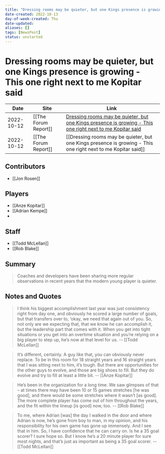 ```yaml
---
title: "Dressing rooms may be quieter, but one Kings presence is growing -  This one right next to me Kopitar said"
date-created: 2022-10-13
day-of-week-created: Thu
date-updated: 
aliases: []
tags: [NewsPost]
status: unstarted
---
```


# Dressing rooms may be quieter, but one Kings presence is growing -  This one right next to me Kopitar said

Date | Site | Link
---|---|---
2022-10-12 | [[The Forum Report]] | [Dressing rooms may be quieter, but one Kings presence is growing -  This one right next to me Kopitar said](https://theforumreport.com/dressing-rooms-may-be-quieter-but-one-kings-presence-is-growing-this-one-right-next-to-me-kopitar-said/)
2022-10-12 | [[The Forum Report]] | [[Dressing rooms may be quieter, but one Kings presence is growing -  This one right next to me Kopitar said]]

## Contributors
- [[Jon Rosen]]


## Players
- [[Anze Kopitar]]
- [[Adrian Kempe]]
- 


## Staff
- [[Todd McLellan]]
- [[Rob Blake]]


## Summary
> Coaches and developers have been sharing more regular observations in recent years that the modern young player is quieter.


## Notes and Quotes
> I think his biggest accomplishment last year was just consistency right from day one, and obviously he scored a large number of goals, but that transfers over to, ‘okay, we need that again out of you. So, not only are we expecting that, that we know he can accomplish it, but the leadership part that comes with it. When you get into tight situations or you get into an overtime situation and you’re relying on a big player to step up, he’s now at that level for us. -- [[Todd McLellan]]

> It’s different, certainly. A guy like that, you can obviously never replace. To be in this room for 18 straight years and 16 straight years that I was sitting next to him, it’s tough. But there are opportunities for the other guys to evolve, and those are big shoes to fill. But they do evolve and try to fill at least a little bit. -- [[Anze Kopitar]]

> He’s been in the organization for a long time. We saw glimpses of that – at times there may have been 10 or 15 games stretches \[he was good], and there would be some stretches where it wasn’t \[as good]. The more complete player has come out of him throughout the years, and the fit within the lineup \[is good] now, too. -- [[Rob Blake]]

> To me, where Adrian \[was] the day I walked in the door and where Adrian is now, he’s gone from boy to man, in my opinion, and his responsibility for his own game has gone up immensely. And I see that in him. So, I have confidence that he can carry on. Is he a 35 goal scorer? I sure hope so. But I know he’s a 20 minute player for sure most nights, and that’s just as important as being a 35 goal scorer. -- [[Todd McLellan]]

